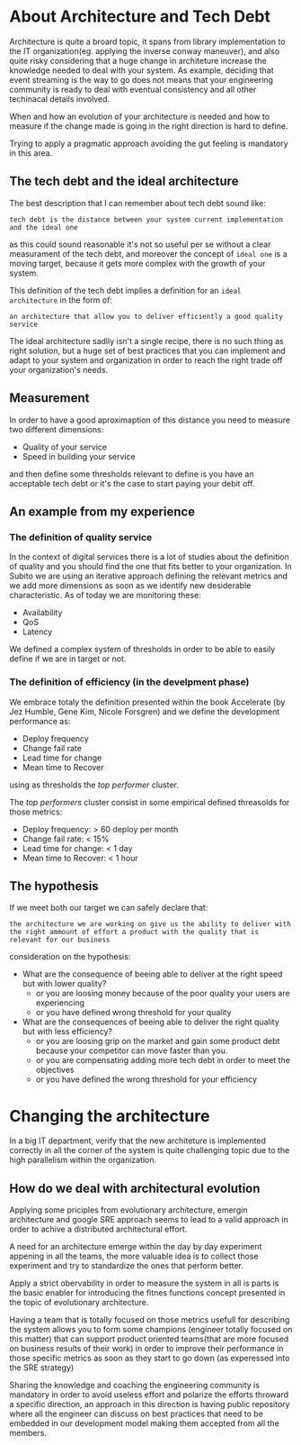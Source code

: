 # About Architecture and Tech Debt

Architecture is quite a broard topic, it spans from library implementation to the IT organization(eg. applying the inverse conway maneuver), and also quite risky considering that a huge change in architeture increase the knowledge needed to deal with your system. As example, deciding that event streaming is the way to go does not means that your engineering community is ready to deal with eventual consistency and all other techinacal details involved.

When and how an evolution of your architecture is needed and how to measure if the change made is going in the right direction is hard to define.

Trying to apply a pragmatic approach avoiding the gut feeling is mandatory in this area.

## The tech debt and the ideal architecture

The best description that I can remember about tech debt sound like:

```tech debt is the distance between your system current implementation and the ideal one```

as this could sound reasonable it's not so useful per se without a clear measurament of the tech debt, and moreover the concept of `ideal one` is a moving target, because it gets more complex with the growth of your system.

This definition of the tech debt implies a definition for an `ideal architecture` in the form of:

```an architecture that allow you to deliver efficiently a good quality service```

The ideal architecture sadlly isn't a single recipe, there is no such thing as right solution, but a huge set of best practices that you can implement and adapt to your system and organization in order to reach the right trade off your organization's needs.


## Measurement

In order to have a good aproximaption of this distance you need to measure two different dimensions:

* Quality of your service
* Speed in building your service

and then define some thresholds relevant to define is you have an acceptable tech debt or it's the case to start paying your debit off.

## An example from my experience

### The definition of quality service

In the context of digital services there is a lot of studies about the definition of quality and you should find the one that fits better to your organization. In Subito we are using an iterative approach defining the relevant metrics and we add more dimensions as soon as we identify new desiderable characteristic. As of today we are monitoring these:

* Availability
* QoS
* Latency

We defined a complex system of thresholds in order to  be able to easily define if we are in target or not.

### The definition of efficiency (in the develpment phase)

We embrace totaly the definition presented within the book Accelerate (by Jez Humble, Gene Kim, Nicole Forsgren) and we define the development performance as:

* Deploy frequency
* Change fail rate
* Lead time for change
* Mean time to Recover

using as thresholds the _top performer_ cluster.

The _top performers_ cluster consist in some empirical defined threasolds for those metrics:

* Deploy frequency: > 60 deploy per month
* Change fail rate: < 15%
* Lead time for change: < 1 day
* Mean time to Recover: < 1 hour

## The hypothesis

If we meet both our target we can safely declare that:

```the architecture we are working on give us the ability to deliver with the right ammount of effort a product with the quality that is relevant for our business```

consideration on the hypothesis:

* What are the consequence of beeing able to deliver at the right speed but with lower quality? 
    * or you are loosing money because of the poor quality your users are experiencing
    * or you have defined wrong threshold for your quality
* What are the consequences of beeing able to deliver the right quality but with less efficiency?
    * or you are loosing grip on the market and gain some product debt because your competitor can move faster than you.
    * or you are compensating adding more tech debt in order to meet the objectives
    * or you have defined the wrong threshold for your efficiency

# Changing the architecture

In a big IT department, verify that the new architeture is implemented correctly in all the corner of the system is quite challenging topic due to the high parallelism within the organization.

## How do we deal with architectural evolution

Applying some priciples from evolutionary architecture, emergin architecture and google SRE approach seems to lead to a valid approach in order to achive a distributed architectural effort.

A need for an architecture emerge within the day by day experiment appening in all the teams, the more valuable idea is to collect those experiment and try to standardize the ones that perform better.

Apply a strict obervability in order to measure the system in all is parts is the basic enabler for introducing the fitnes functions concept presented in the topic of evolutionary architecture.

Having a team that is totally focused on those metrics usefull for describing the system allows you to form some champions (engineer totally focused on this matter) that can support product oriented teams(that are more focused on business results of their work) in order to improve their performance in those specific metrics as soon as they start to go down (as experessed into the SRE strategy)

Sharing the knowledge and coaching the engineering community is mandatory in order to avoid useless effort and polarize the efforts throward a specific direction, an approach in this direction is having public repository where all the engineer can discuss on best practices that need to be embedded in our development model making them accepted from all the members.